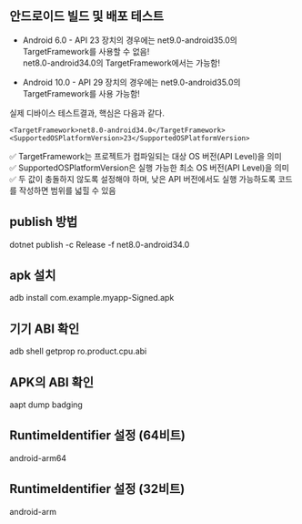 ## 안드로이드 빌드 및 배포 테스트

* Android 6.0 - API 23 장치의 경우에는 net9.0-android35.0의 TargetFramework를 사용할 수 없음!  
                                               net8.0-android34.0의 TargetFramework에서는 가능함!  
 
* Android 10.0 - API 29 장치의 경우에는 net9.0-android35.0의 TargetFramework를 사용 가능함!  


실제 디바이스 테스트결과, 핵심은 다음과 같다.

    <TargetFramework>net8.0-android34.0</TargetFramework>  
    <SupportedOSPlatformVersion>23</SupportedOSPlatformVersion>  
  
✅ TargetFramework는 프로젝트가 컴파일되는 대상 OS 버전(API Level)을 의미  
✅ SupportedOSPlatformVersion은 실행 가능한 최소 OS 버전(API Level)을 의미  
✅ 두 값이 충돌하지 않도록 설정해야 하며, 낮은 API 버전에서도 실행 가능하도록 코드를 작성하면 범위를 넓힐 수 있음  



## publish 방법  
dotnet publish -c Release -f net8.0-android34.0  


## apk 설치  
adb install com.example.myapp-Signed.apk  


## 기기 ABI 확인  
adb shell getprop ro.product.cpu.abi  


## APK의 ABI 확인  
aapt dump badging   


## RuntimeIdentifier 설정 (64비트)  
<PropertyGroup>  
    <RuntimeIdentifier>android-arm64</RuntimeIdentifier>  
</PropertyGroup>  


## RuntimeIdentifier 설정 (32비트)  
<PropertyGroup>  
    <RuntimeIdentifier>android-arm</RuntimeIdentifier>    
</PropertyGroup>  





